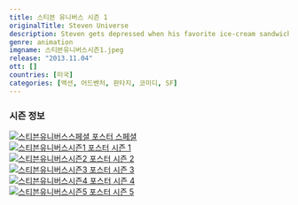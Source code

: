 ```yaml
---
title: 스티븐 유니버스 시즌 1
originalTitle: Steven Universe
description: Steven gets depressed when his favorite ice-cream sandwich brand, Cookie Cat, has been taken off the market. He soon cheers up when the Gems manage to get a hold of some of the last remaining Cookie Cats, which Steven believes may hold the key to activating his gem.
genre: animation
imgname: 스티븐유니버스시즌1.jpeg
release: "2013.11.04"
ott: []
countries: [미국]
categories: [액션, 어드벤처, 판타지, 코미디, SF]
---
```


### 시즌 정보

<div class="season-list">
<div class="item">
<a href="/animation/steven-universe-special" >
<img src="/poster/스티븐유니버스스페셜.jpeg" alt="스티븐유니버스스페셜 포스터 ">
스페셜</a>
</div>
<div class="item">
<a href="/animation/steven-universe-season-1" >
<img src="/poster/스티븐유니버스시즌1.jpeg" alt="스티븐유니버스시즌1 포스터 ">
시즌 1</a>
</div>
<div class="item">
<a href="/animation/steven-universe-season-2" >
<img src="/poster/스티븐유니버스시즌2.jpeg" alt="스티븐유니버스시즌2 포스터 ">
시즌 2</a>
</div>
<div class="item">
<a href="/animation/steven-universe-season-3" >
<img src="/poster/스티븐유니버스시즌3.jpeg" alt="스티븐유니버스시즌3 포스터 ">
시즌 3</a>
</div>
<div class="item">
<a href="/animation/steven-universe-season-4" >
<img src="/poster/스티븐유니버스시즌4.jpeg" alt="스티븐유니버스시즌4 포스터 ">
시즌 4</a>
</div>
<div class="item">
<a href="/animation/steven-universe-season-5" >
<img src="/poster/스티븐유니버스시즌5.jpeg" alt="스티븐유니버스시즌5 포스터 ">
시즌 5</a>
</div>
</div>
